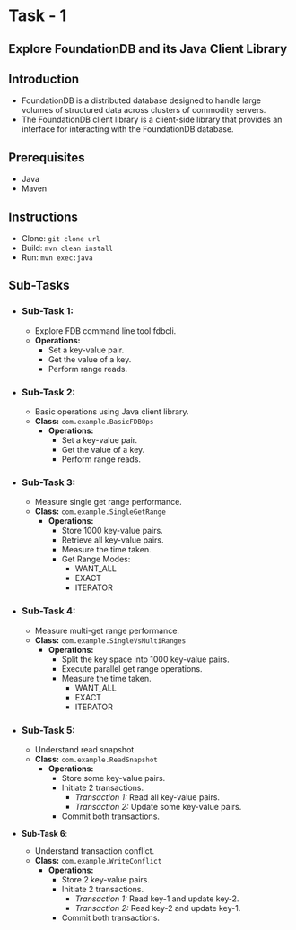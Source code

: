 # Task - 1
## Explore FoundationDB and its Java Client Library

## Introduction
  - FoundationDB is a distributed database designed to handle large volumes of structured data across clusters of commodity servers.  
  - The FoundationDB client library is a client-side library that provides an interface for interacting with the FoundationDB database. 

## Prerequisites
  - Java
  - Maven

## Instructions
  - Clone: `git clone url`
  - Build: `mvn clean install`
  - Run: `mvn exec:java`

## Sub-Tasks
  - ### Sub-Task 1:
    - Explore FDB command line tool fdbcli.
    - **Operations:**
      - Set a key-value pair.
      - Get the value of a key.
      - Perform range reads.
  - ### Sub-Task 2:
    - Basic operations using Java client library.
    - **Class:** `com.example.BasicFDBOps`
      - **Operations:**
        - Set a key-value pair.
        - Get the value of a key.
        - Perform range reads.
  - ### Sub-Task 3:
    - Measure single get range performance.
    - **Class:** `com.example.SingleGetRange`
      - **Operations:**
        - Store 1000 key-value pairs.
        - Retrieve all key-value pairs.
        - Measure the time taken.
        - Get Range Modes:
          - WANT_ALL
          - EXACT
          - ITERATOR
  - ### Sub-Task 4:
    - Measure multi-get range performance.
    - **Class:** `com.example.SingleVsMultiRanges`
      - **Operations:**
        - Split the key space into 1000 key-value pairs.
        - Execute parallel get range operations.
        - Measure the time taken.
          - WANT_ALL
          - EXACT
          - ITERATOR
  - ### Sub-Task 5:
    - Understand read snapshot.
    - **Class:** `com.example.ReadSnapshot`
      - **Operations:**
        - Store some key-value pairs.
        - Initiate 2 transactions.
          - *Transaction 1:* Read all key-value pairs.
          - *Transaction 2:* Update some key-value pairs.
        - Commit both transactions.
         
  - **Sub-Task 6**:
    - Understand transaction conflict.
    - **Class:** `com.example.WriteConflict`
      - **Operations:**
        - Store 2 key-value pairs.
        - Initiate 2 transactions.
          - *Transaction 1:* Read key-1 and update key-2.
          - *Transaction 2:* Read key-2 and update key-1.
        - Commit both transactions.

